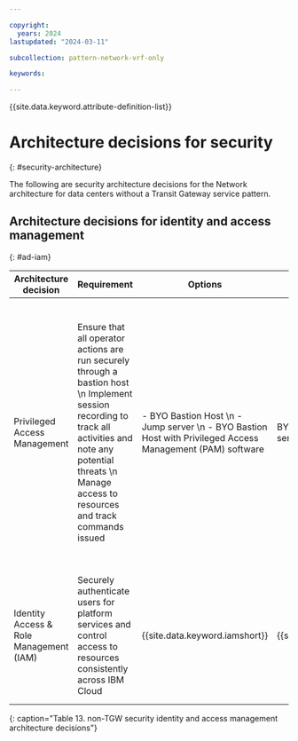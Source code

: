```yaml
---

copyright:
  years: 2024
lastupdated: "2024-03-11"

subcollection: pattern-network-vrf-only

keywords:

---
```


{{site.data.keyword.attribute-definition-list}}

# Architecture decisions for security
{: #security-architecture}

The following are security architecture decisions for the Network architecture for data centers without a Transit Gateway service pattern.

## Architecture decisions for identity and access management
{: #ad-iam}

| **Architecture decision**               | **Requirement**                                                                                                                                                                                                            | **Options**                                                                                             | **Decision**                    | **Rationale**                                                                                                                                                                                                                                                                                      |
|-----------------------------------------|----------------------------------------------------------------------------------------------------------------------------------------------------------------------------------------------------------------------------|---------------------------------------------------------------------------------------------------------|---------------------------------|----------------------------------------------------------------------------------------------------------------------------------------------------------------------------------------------------------------------------------------------------------------------------------------------------|
| Privileged Access Management            | Ensure that all operator actions are run securely through a bastion host  \n Implement session recording to track all activities and note any potential threats  \n Manage access to resources and track commands issued | - BYO Bastion Host  \n - Jump server  \n - BYO Bastion Host with Privileged Access Management (PAM) software | BYO Bastion Host or Jump server | The Bastion Host or Jump server is a Virtual Server instance that is provisioned through SSH over a private network to securely access resources within the IBM Cloud private network.  \n \n Using PAM software is recommended when session recording, tracking, and managing all access is required. |
| Identity Access & Role Management (IAM) | Securely authenticate users for platform services and control access to resources consistently across IBM Cloud                                                                                                            | {{site.data.keyword.iamshort}}                                                                                           | {{site.data.keyword.iamshort}}                   | Use IAM access policies to assign users, service IDs, and trusted profiles access to resources within the IBM Cloud account.                                                                                                                                                                       |
{: caption="Table 13. non-TGW security identity and access management architecture decisions"}
